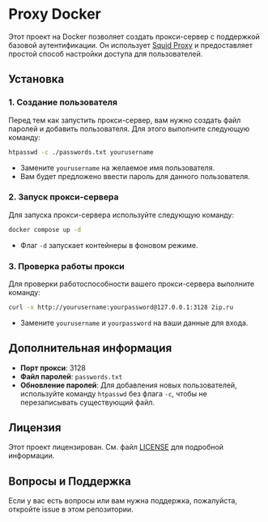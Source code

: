 # Proxy Docker

Этот проект на Docker позволяет создать прокси-сервер с поддержкой базовой аутентификации. Он использует [Squid Proxy](http://www.squid-cache.org/) и предоставляет простой способ настройки доступа для пользователей.

## Установка

### 1. Создание пользователя

Перед тем как запустить прокси-сервер, вам нужно создать файл паролей и добавить пользователя. Для этого выполните следующую команду:

```bash
htpasswd -c ./passwords.txt yourusername
```

- Замените `yourusername` на желаемое имя пользователя.
- Вам будет предложено ввести пароль для данного пользователя.

### 2. Запуск прокси-сервера

Для запуска прокси-сервера используйте следующую команду:

```bash
docker compose up -d
```

- Флаг `-d` запускает контейнеры в фоновом режиме.

### 3. Проверка работы прокси

Для проверки работоспособности вашего прокси-сервера выполните команду:

```bash
curl -x http://yourusername:yourpassword@127.0.0.1:3128 2ip.ru
```

- Замените `yourusername` и `yourpassword` на ваши данные для входа.

## Дополнительная информация

- **Порт прокси**: 3128
- **Файл паролей**: `passwords.txt`
- **Обновление паролей**: Для добавления новых пользователей, используйте команду `htpasswd` без флага `-c`, чтобы не перезаписывать существующий файл.

## Лицензия

Этот проект лицензирован. См. файл [LICENSE](LICENSE) для подробной информации.

## Вопросы и Поддержка

Если у вас есть вопросы или вам нужна поддержка, пожалуйста, откройте issue в этом репозитории.
